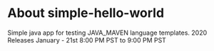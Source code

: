 # About simple-hello-world

Simple java app for testing JAVA_MAVEN language templates.
2020 Releases
January - 21st 8:00 PM PST to 9:00 PM PST




